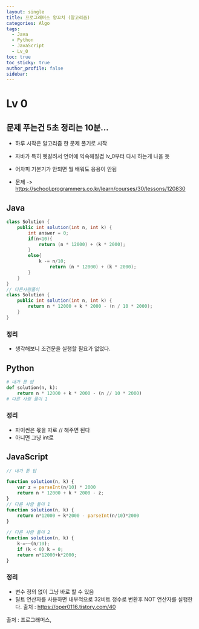 ```yaml
---
layout: single
title: 프로그래머스 양꼬치 (알고리즘)
categories: Algo
tags:
  - Java
  - Python
  - JavaScript
  - Lv_0
toc: true
toc_sticky: true
author_profile: false
sidebar:
---
```

# Lv 0

## 문제 푸는건 5초 정리는 10분...

- 하루 시작은 알고리즘 한 문제 풀기로 시작
- 자바가 특히 헷갈려서 언어에 익숙해질겸 lv_0부터 다시 하는게 나을 듯
- 어차피 기본기가 안되면 뭘 배워도 응용이 안됨

- 문제 -> https://school.programmers.co.kr/learn/courses/30/lessons/120830

## Java

```java
class Solution {
    public int solution(int n, int k) {
        int answer = 0;
        if(n<10){
            return (n * 12000) + (k * 2000);
        }
        else{
            k -= n/10;
                return (n * 12000) + (k * 2000);
        }
    }
}
// 다른사람풀이 
class Solution {
    public int solution(int n, int k) {
        return n * 12000 + k * 2000 - (n / 10 * 2000);
    }
}
```
### 정리
- 생각해보니 조건문을 실행할 필요가 없었다.



## Python
```python
# 내가 푼 답
def solution(n, k):
    return n * 12000 + k * 2000 - (n // 10 * 2000)
# 다른 사람 풀이 1


```
### 정리
- 파이썬은 몫을 따로 // 해주면 된다
- 아니면 그냥 int로 



## JavaScript

```javascript
// 내가 푼 답

function solution(n, k) {
    var z = parseInt(n/10) * 2000
    return n * 12000 + k * 2000 - z;
}
// 다른 사람 풀이 1
function solution(n, k) {
    return n*12000 + k*2000 - parseInt(n/10)*2000
}
  
// 다른 사람 풀이 2
function solution(n, k) {
    k-=~~(n/10);
    if (k < 0) k = 0;
    return n*12000+k*2000;
}
```
### 정리
- 변수 정의 없이 그냥 바로 할 수 있음
- 틸트 연산자를 사용하면 내부적으로 32비트 정수로 변환후 NOT 연산자를 실행한다.
출처 : https://oper0116.tistory.com/40

출처 : 프로그래머스,